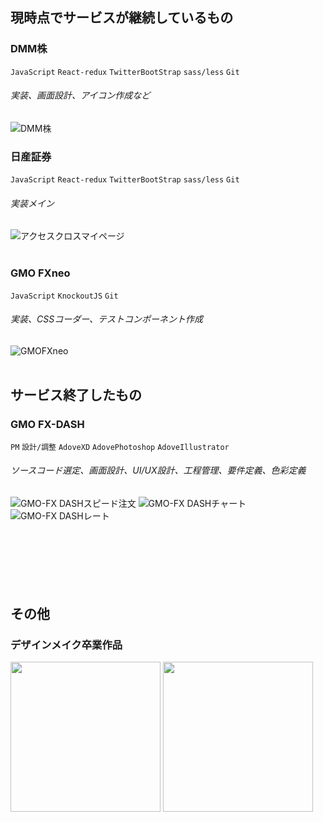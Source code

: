 ## 現時点でサービスが継続しているもの

### DMM株

`JavaScript` `React-redux` `TwitterBootStrap` `sass/less` `Git`

###### 実装、画面設計、アイコン作成など
![DMM株](https://user-images.githubusercontent.com/1941442/71476194-336f7700-2827-11ea-8d03-59e248a42ee1.jpg)
<br>

### 日産証券

`JavaScript` `React-redux` `TwitterBootStrap` `sass/less` `Git`

###### 実装メイン
![アクセスクロスマイページ](https://user-images.githubusercontent.com/1941442/71476339-e5a73e80-2827-11ea-8135-e04c4b114e1d.jpg)
<br>
<br>

### GMO FXneo

`JavaScript` `KnockoutJS` `Git`

###### 実装、CSSコーダー、テストコンポーネント作成

![GMOFXneo](https://user-images.githubusercontent.com/1941442/71476340-e5a73e80-2827-11ea-9fc2-3b5ad8b6b09e.jpg)
<br>
<br>

## サービス終了したもの

### GMO FX-DASH

`PM` `設計/調整` `AdoveXD` `AdovePhotoshop` `AdoveIllustrator`

###### ソースコード選定、画面設計、UI/UX設計、工程管理、要件定義、色彩定義

![GMO-FX DASHスピード注文](https://user-images.githubusercontent.com/1941442/71476292-a547c080-2827-11ea-8e7e-e9341340ada2.jpg)
![GMO-FX DASHチャート](https://user-images.githubusercontent.com/1941442/71476293-a547c080-2827-11ea-9ae2-f9133864f6f4.jpg)
![GMO-FX DASHレート](https://user-images.githubusercontent.com/1941442/71476294-a547c080-2827-11ea-8d7c-c91485871dba.jpg)
<br>
<br>
<br>
<br>
<br>
<br>
<br>

## その他

### デザインメイク卒業作品

<img src="https://user-images.githubusercontent.com/1941442/71611394-c4ee3880-2bdb-11ea-9ab9-41ea432b2770.jpg" width="240px"> <img src="https://user-images.githubusercontent.com/1941442/71611395-c586cf00-2bdb-11ea-8981-c7151406ef68.jpg" width="240px">
